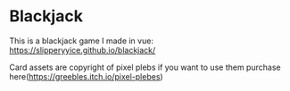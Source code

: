 # Blackjack
This is a blackjack game I made in vue:
https://slipperyyice.github.io/blackjack/


Card assets are copyright of pixel plebs if you want to use them purchase here(https://greebles.itch.io/pixel-plebes)
